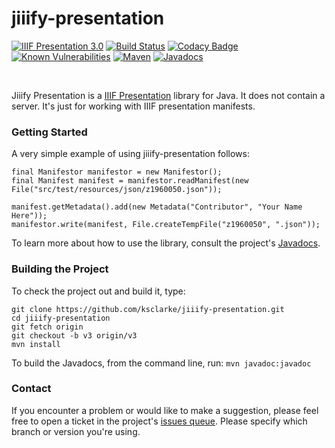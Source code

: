 # jiiify-presentation
[![IIIF Presentation 3.0](https://img.shields.io/badge/IIIF%20Presentation-3.0-brightgreen)](https://iiif.io/api/presentation/3.0/) [![Build Status](https://travis-ci.org/ksclarke/jiiify-presentation.svg?branch=v3)](https://travis-ci.org/ksclarke/jiiify-presentation) [![Codacy Badge](https://api.codacy.com/project/badge/Coverage/a1fb61b809944441bf65e02132383b6d?branch=v3)](https://www.codacy.com/app/ksclarke/jiiify-presentation?utm_source=github.com&utm_medium=referral&utm_content=ksclarke/jiiify-presentation&utm_campaign=Badge_Coverage) [![Known Vulnerabilities](https://snyk.io/test/github/ksclarke/jiiify-presentation/v3/badge.svg)](https://snyk.io/test/github/ksclarke/jiiify-presentation/v3) [![Maven](https://img.shields.io/maven-central/v/info.freelibrary/jiiify-presentation-v3?colorB=brightgreen)](https://search.maven.org/artifact/info.freelibrary/jiiify-presentation-v3) [![Javadocs](http://javadoc.io/badge2/info.freelibrary/jiiify-presentation-v3/latest/javadoc.svg)](https://javadoc.io/doc/info.freelibrary/jiiify-presentation-v3/latest/index.html)

<br/>

Jiiify Presentation is a [IIIF Presentation](http://iiif.io/api/presentation) library for Java. It does not contain a server. It's just for working with IIIF presentation manifests.

### Getting Started

A very simple example of using jiiify-presentation follows:

    final Manifestor manifestor = new Manifestor();
    final Manifest manifest = manifestor.readManifest(new File("src/test/resources/json/z1960050.json"));

    manifest.getMetadata().add(new Metadata("Contributor", "Your Name Here"));
    manifestor.write(manifest, File.createTempFile("z1960050", ".json"));

To learn more about how to use the library, consult the project's [Javadocs](https://javadoc.io/doc/info.freelibrary/jiiify-presentation-v3/latest/index.html).

### Building the Project

To check the project out and build it, type:

    git clone https://github.com/ksclarke/jiiify-presentation.git
    cd jiiify-presentation
    git fetch origin
    git checkout -b v3 origin/v3
    mvn install

To build the Javadocs, from the command line, run: `mvn javadoc:javadoc`

### Contact

If you encounter a problem or would like to make a suggestion, please feel free to open a ticket in the project's [issues queue](https://github.com/ksclarke/jiiify-presentation/issues "GitHub Issue Queue"). Please specify which branch or version you're using.
